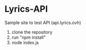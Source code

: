# Lyrics-API
Sample site to test API (api.lyrics.ovh)
1. clone the repository
2. run "npm install"
3. node index.js
